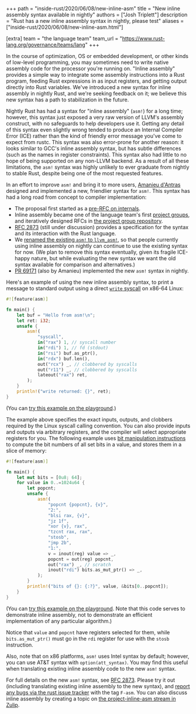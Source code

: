 +++
path = "inside-rust/2020/06/08/new-inline-asm"
title = "New inline assembly syntax available in nightly"
authors = ["Josh Triplett"]
description = "Rust has a new inline assembly syntax in nightly, please test"
aliases = ["inside-rust/2020/06/08/new-inline-asm.html"]

[extra]
team = "the language team"
team_url = "https://www.rust-lang.org/governance/teams/lang"
+++

In the course of optimization, OS or embedded development, or other kinds of
low-level programming, you may sometimes need to write native assembly code for
the processor you're running on. "Inline assembly" provides a simple way to
integrate some assembly instructions into a Rust program, feeding Rust
expressions in as input registers, and getting output directly into Rust
variables. We've introduced a new syntax for inline assembly in nightly Rust,
and we're seeking feedback on it; we believe this new syntax has a path to
stabilization in the future.

Nightly Rust has had a syntax for "inline assembly" (`asm!`) for a long time;
however, this syntax just exposed a very raw version of LLVM's assembly
construct, with no safeguards to help developers use it. Getting any detail of
this syntax even slightly wrong tended to produce an Internal Compiler Error
(ICE) rather than the kind of friendly error message you've come to expect from
rustc. This syntax was also error-prone for another reason: it looks similar to
GCC's inline assembly syntax, but has subtle differences (such as the names in
register constraints). This syntax also had little to no hope of being
supported on any non-LLVM backend. As a result of all these limitations, the
`asm!` syntax was highly unlikely to ever graduate from nightly to stable Rust,
despite being one of the most requested features.

In an effort to improve `asm!` and bring it to more users, [Amanieu
d'Antras](https://github.com/Amanieu) designed and implemented a new,
friendlier syntax for `asm!`. This syntax has had a long road from concept to
compiler implementation:
- The proposal first started as a [pre-RFC on
  internals](https://internals.rust-lang.org/t/pre-rfc-2-inline-assembly/11310).
- Inline assembly became one of the language team's first [project
  groups](https://github.com/rust-lang/rfcs/blob/master/text/2836-project-asm.md),
  and iteratively designed RFCs in [the project group
  repository](https://github.com/rust-lang/project-inline-asm/).
- [RFC 2873](https://github.com/rust-lang/rfcs/pull/2873) (still under
  discussion) provides a specification for the syntax and its interaction with
  the Rust language.
- We [renamed the existing `asm!` to
  `llvm_asm!`](https://github.com/rust-lang/rust/pull/68404), so that people
  currently using inline assembly on nightly can continue to use the existing
  syntax for now. (We plan to remove this syntax eventually, given its fragile
  ICE-happy nature, but while evaluating the new syntax we want the old syntax
  available for comparison and alternatives.)
- [PR 69171](https://github.com/rust-lang/rust/pull/69171) (also by Amanieu)
  implemented the new `asm!` syntax in nightly.

Here's an example of using the new inline assembly syntax, to print a message
to standard output using a direct [`write`
syscall](https://man7.org/linux/man-pages/man2/write.2.html) on x86-64 Linux:

```rust
#![feature(asm)]

fn main() {
    let buf = "Hello from asm!\n";
    let ret: i32;
    unsafe {
        asm!(
            "syscall",
            in("rax") 1, // syscall number
            in("rdi") 1, // fd (stdout)
            in("rsi") buf.as_ptr(),
            in("rdx") buf.len(),
            out("rcx") _, // clobbered by syscalls
            out("r11") _, // clobbered by syscalls
            lateout("rax") ret,
        );
    }
    println!("write returned: {}", ret);
}
```

(You can [try this example on the
playground](https://play.rust-lang.org/?version=nightly&mode=release&edition=2018&gist=e983a5f5cffa51f4320f1176465d3a56).)

The example above specifies the exact inputs, outputs, and clobbers required by
the Linux syscall calling convention. You can also provide inputs and outputs
via arbitrary registers, and the compiler will select appropriate registers for
you. The following example uses [bit manipulation
instructions](https://en.wikipedia.org/wiki/Bit_Manipulation_Instruction_Sets)
to compute the bit numbers of all set bits in a value, and stores them in a
slice of memory:

```rust
#![feature(asm)]

fn main() {
    let mut bits = [0u8; 64];
    for value in 0..=1024u64 {
        let popcnt;
        unsafe {
            asm!(
                "popcnt {popcnt}, {v}",
                "2:",
                "blsi rax, {v}",
                "jz 1f",
                "xor {v}, rax",
                "tzcnt rax, rax",
                "stosb",
                "jmp 2b",
                "1:",
                v = inout(reg) value => _,
                popcnt = out(reg) popcnt,
                out("rax") _, // scratch
                inout("rdi") bits.as_mut_ptr() => _,
            );
        }
        println!("bits of {}: {:?}", value, &bits[0..popcnt]);
    }
}
```

(You can [try this example on the
playground](https://play.rust-lang.org/?version=nightly&mode=release&edition=2018&gist=894a407f0fe858559aa378edf6ec4801).
Note that this code serves to demonstrate inline assembly, not to demonstrate
an efficient implementation of any particular algorithm.)

Notice that `value` and `popcnt` have registers selected for them, while
`bits.as_mut_ptr()` must go in the `rdi` register for use with the `stosb`
instruction.

Also, note that on x86 platforms, `asm!` uses Intel syntax by default; however,
you can use AT&T syntax with `option(att_syntax)`. You may find this useful
when translating existing inline assembly code to the new `asm!` syntax.

For full details on the new `asm!` syntax, see [RFC
2873](https://github.com/Amanieu/rfcs/blob/inline-asm/text/0000-inline-asm.md).
Please try it out (including translating existing inline assembly to the new
syntax), and [report any bugs via the rust issue
tracker](https://github.com/rust-lang/rust/issues/) with the tag `F-asm`. You
can also discuss inline assembly by creating a topic on [the project-inline-asm
stream in
Zulip](https://rust-lang.zulipchat.com/#narrow/stream/216763-project-inline-asm).
